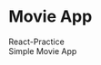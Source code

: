 # Movie App

React-Practice <br />
Simple Movie App

<!-- <a href="https://asulater.github.io/practice-react/practice-react-movie-app">Test</a> --!>
